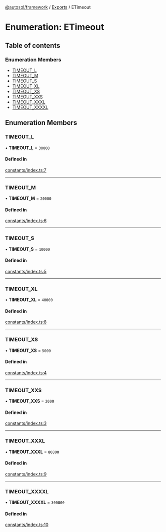 [@autosol/framework](../README.md) / [Exports](../modules.md) / ETimeout

# Enumeration: ETimeout

## Table of contents

### Enumeration Members

- [TIMEOUT\_L](ETimeout.md#timeout_l)
- [TIMEOUT\_M](ETimeout.md#timeout_m)
- [TIMEOUT\_S](ETimeout.md#timeout_s)
- [TIMEOUT\_XL](ETimeout.md#timeout_xl)
- [TIMEOUT\_XS](ETimeout.md#timeout_xs)
- [TIMEOUT\_XXS](ETimeout.md#timeout_xxs)
- [TIMEOUT\_XXXL](ETimeout.md#timeout_xxxl)
- [TIMEOUT\_XXXXL](ETimeout.md#timeout_xxxxl)

## Enumeration Members

### TIMEOUT\_L

• **TIMEOUT\_L** = ``30000``

#### Defined in

[constants/index.ts:7](https://github.com/ECommSol/AUTOSOL-Framework/blob/1f8d84d/src/constants/index.ts#L7)

___

### TIMEOUT\_M

• **TIMEOUT\_M** = ``20000``

#### Defined in

[constants/index.ts:6](https://github.com/ECommSol/AUTOSOL-Framework/blob/1f8d84d/src/constants/index.ts#L6)

___

### TIMEOUT\_S

• **TIMEOUT\_S** = ``10000``

#### Defined in

[constants/index.ts:5](https://github.com/ECommSol/AUTOSOL-Framework/blob/1f8d84d/src/constants/index.ts#L5)

___

### TIMEOUT\_XL

• **TIMEOUT\_XL** = ``40000``

#### Defined in

[constants/index.ts:8](https://github.com/ECommSol/AUTOSOL-Framework/blob/1f8d84d/src/constants/index.ts#L8)

___

### TIMEOUT\_XS

• **TIMEOUT\_XS** = ``5000``

#### Defined in

[constants/index.ts:4](https://github.com/ECommSol/AUTOSOL-Framework/blob/1f8d84d/src/constants/index.ts#L4)

___

### TIMEOUT\_XXS

• **TIMEOUT\_XXS** = ``2000``

#### Defined in

[constants/index.ts:3](https://github.com/ECommSol/AUTOSOL-Framework/blob/1f8d84d/src/constants/index.ts#L3)

___

### TIMEOUT\_XXXL

• **TIMEOUT\_XXXL** = ``80000``

#### Defined in

[constants/index.ts:9](https://github.com/ECommSol/AUTOSOL-Framework/blob/1f8d84d/src/constants/index.ts#L9)

___

### TIMEOUT\_XXXXL

• **TIMEOUT\_XXXXL** = ``300000``

#### Defined in

[constants/index.ts:10](https://github.com/ECommSol/AUTOSOL-Framework/blob/1f8d84d/src/constants/index.ts#L10)
